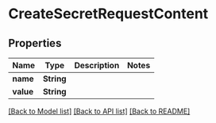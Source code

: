 # CreateSecretRequestContent

## Properties

Name | Type | Description | Notes
------------ | ------------- | ------------- | -------------
**name** | **String** |  | 
**value** | **String** |  | 

[[Back to Model list]](../README.md#documentation-for-models) [[Back to API list]](../README.md#documentation-for-api-endpoints) [[Back to README]](../README.md)



